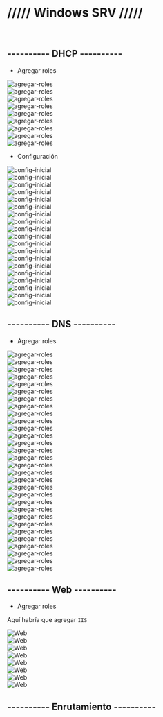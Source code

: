 # ///// Windows SRV ///// #

<br>

## ---------- DHCP ---------- #

- Agregar roles

<img src="https://tutorialesit.com/wp-content/uploads/2020/10/Windows_Server_2019_DHCP1_1.jpg" alt="agregar-roles">
<br>
<img src="https://documentacionsmx2.wordpress.com/wp-content/uploads/2020/10/image-16.png" alt="agregar-roles">
<br>
<img src="https://documentacionsmx2.wordpress.com/wp-content/uploads/2020/10/image-17.png" alt="agregar-roles">
<br>
<img src="https://documentacionsmx2.wordpress.com/wp-content/uploads/2020/10/image-18.png" alt="agregar-roles">
<br>
<img src="https://documentacionsmx2.wordpress.com/wp-content/uploads/2020/10/image-19.png" alt="agregar-roles">
<br>
<img src="https://documentacionsmx2.wordpress.com/wp-content/uploads/2020/10/image-20.png" alt="agregar-roles">
<br>
<img src="https://documentacionsmx2.wordpress.com/wp-content/uploads/2020/10/image-21.png" alt="agregar-roles">
<br>
<img src="https://documentacionsmx2.wordpress.com/wp-content/uploads/2020/10/image-22.png" alt="agregar-roles">
<br>
<img src="https://documentacionsmx2.wordpress.com/wp-content/uploads/2020/10/image-23.png" alt="agregar-roles">

<br>

- Configuración

<img src="https://tutorialesit.com/wp-content/uploads/2020/10/Windows_Server_2019_DHCP10-1024x267.jpg" alt="config-inicial">
<br>
<img src="https://tutorialesit.com/wp-content/uploads/2020/10/Windows_Server_2019_DHCP11.jpg" alt="config-inicial">
<br>
<img src="https://tutorialesit.com/wp-content/uploads/2020/10/Windows_Server_2019_DHCP12.jpg" alt="config-inicial">
<br>
<img src="https://tutorialesit.com/wp-content/uploads/2020/10/Windows_Server_2019_DHCP13.jpg" alt="config-inicial">
<br>
<img src="https://tutorialesit.com/wp-content/uploads/2020/10/Windows_Server_2019_DHCP14.jpg" alt="config-inicial">
<br>
<img src="https://tutorialesit.com/wp-content/uploads/2020/10/Windows_Server_2019_DHCP15.jpg" alt="config-inicial">
<br>
<img src="https://tutorialesit.com/wp-content/uploads/2020/10/Windows_Server_2019_DHCP16_3.jpg" alt="config-inicial">
<br>
<img src="https://tutorialesit.com/wp-content/uploads/2020/10/Windows_Server_2019_DHCP17.jpg" alt="config-inicial">
<br>
<img src="https://tutorialesit.com/wp-content/uploads/2020/10/Windows_Server_2019_DHCP18.jpg" alt="config-inicial">
<br>
<img src="https://tutorialesit.com/wp-content/uploads/2020/10/Windows_Server_2019_DHCP19.jpg" alt="config-inicial">
<br>
<img src="https://tutorialesit.com/wp-content/uploads/2020/10/Windows_Server_2019_DHCP20.jpg" alt="config-inicial">
<br>
<img src="https://tutorialesit.com/wp-content/uploads/2020/10/Windows_Server_2019_DHCP21.jpg" alt="config-inicial">
<br>
<img src="https://tutorialesit.com/wp-content/uploads/2020/10/Windows_Server_2019_DHCP22.jpg" alt="config-inicial">
<br>
<img src="https://tutorialesit.com/wp-content/uploads/2020/10/Windows_Server_2019_DHCP23.jpg" alt="config-inicial">
<br>
<img src="https://tutorialesit.com/wp-content/uploads/2020/10/Windows_Server_2019_DHCP24.jpg" alt="config-inicial">
<br>
<img src="https://tutorialesit.com/wp-content/uploads/2020/10/Windows_Server_2019_DHCP25.jpg" alt="config-inicial">
<br>
<img src="https://tutorialesit.com/wp-content/uploads/2020/10/Windows_Server_2019_DHCP26.jpg" alt="config-inicial">
<br>
<img src="https://tutorialesit.com/wp-content/uploads/2020/10/Windows_Server_2019_DHCP27.jpg" alt="config-inicial">
<br>
<img src="https://tutorialesit.com/wp-content/uploads/2020/10/Windows_Server_2019_DHCP28.jpg" alt="config-inicial">

<br>

## ---------- DNS ---------- #

- Agregar roles

<img src="https://tustutorialesinformatica.wordpress.com/wp-content/uploads/2020/06/image-516.png?w=1024" alt="agregar-roles">
<br>
<img src="https://tustutorialesinformatica.wordpress.com/wp-content/uploads/2020/06/image-517.png" alt="agregar-roles">
<br>
<img src="https://tustutorialesinformatica.wordpress.com/wp-content/uploads/2020/06/image-518.png" alt="agregar-roles">
<br>
<img src="https://tustutorialesinformatica.wordpress.com/wp-content/uploads/2020/06/image-519.png" alt="agregar-roles">
<br>
<img src="https://tustutorialesinformatica.wordpress.com/wp-content/uploads/2020/06/image-520.png" alt="agregar-roles">
<br>
<img src="https://tustutorialesinformatica.wordpress.com/wp-content/uploads/2020/06/image-521.png" alt="agregar-roles">
<br>
<img src="https://tustutorialesinformatica.wordpress.com/wp-content/uploads/2020/06/image-522.png" alt="agregar-roles">
<br>
<img src="https://tustutorialesinformatica.wordpress.com/wp-content/uploads/2020/06/image-523.png" alt="agregar-roles">
<br>
<img src="https://tustutorialesinformatica.wordpress.com/wp-content/uploads/2020/06/image-524.png" alt="agregar-roles">
<br>
<img src="https://tustutorialesinformatica.wordpress.com/wp-content/uploads/2020/06/image-525.png" alt="agregar-roles">
<br>
<img src="https://tustutorialesinformatica.wordpress.com/wp-content/uploads/2020/06/image-527.png" alt="agregar-roles">
<br>
<img src="https://tustutorialesinformatica.wordpress.com/wp-content/uploads/2020/06/image-528.png?w=1024" alt="agregar-roles">
<br>
<img src="https://tustutorialesinformatica.wordpress.com/wp-content/uploads/2020/06/image-529.png" alt="agregar-roles">
<br>
<img src="https://tustutorialesinformatica.wordpress.com/wp-content/uploads/2020/06/image-530.png" alt="agregar-roles">
<br>
<img src="https://tustutorialesinformatica.wordpress.com/wp-content/uploads/2020/06/image-531.png" alt="agregar-roles">
<br>
<img src="https://tustutorialesinformatica.wordpress.com/wp-content/uploads/2020/06/image-532.png" alt="agregar-roles">
<br>
<img src="https://tustutorialesinformatica.wordpress.com/wp-content/uploads/2020/06/image-533.png" alt="agregar-roles">
<br>
<img src="https://tustutorialesinformatica.wordpress.com/wp-content/uploads/2020/06/image-534.png" alt="agregar-roles">
<br>
<img src="https://tustutorialesinformatica.wordpress.com/wp-content/uploads/2020/06/image-535.png" alt="agregar-roles">
<br>
<img src="https://tustutorialesinformatica.wordpress.com/wp-content/uploads/2020/06/image-536.png" alt="agregar-roles">
<br>
<img src="https://tustutorialesinformatica.wordpress.com/wp-content/uploads/2020/06/image-537.png" alt="agregar-roles">
<br>
<img src="https://tustutorialesinformatica.wordpress.com/wp-content/uploads/2020/06/image-538.png" alt="agregar-roles">
<br>
<img src="https://tustutorialesinformatica.wordpress.com/wp-content/uploads/2020/06/image-539.png" alt="agregar-roles">
<br>
<img src="https://tustutorialesinformatica.wordpress.com/wp-content/uploads/2020/06/image-540.png" alt="agregar-roles">
<br>
<img src="https://tustutorialesinformatica.wordpress.com/wp-content/uploads/2020/06/image-541.png" alt="agregar-roles">
<br>
<img src="https://tustutorialesinformatica.wordpress.com/wp-content/uploads/2020/06/image-542.png" alt="agregar-roles">
<br>
<img src="https://tustutorialesinformatica.wordpress.com/wp-content/uploads/2020/06/image-543.png" alt="agregar-roles">
<br>
<img src="https://tustutorialesinformatica.wordpress.com/wp-content/uploads/2020/06/image-544.png" alt="agregar-roles">
<br>
<img src="https://tustutorialesinformatica.wordpress.com/wp-content/uploads/2020/06/image-545.png" alt="agregar-roles">
<br>
<img src="https://tustutorialesinformatica.wordpress.com/wp-content/uploads/2020/06/image-546.png" alt="agregar-roles">
<br>

## ---------- Web ---------- #

- Agregar roles

Aquí habría que agregar ``IIS``

<img src="https://ee2cc1f8.rocketcdn.me/wp-content/uploads/2020/04/iis-10-new-website-01.png" alt="Web">
<br>
<img src="https://ee2cc1f8.rocketcdn.me/wp-content/uploads/2020/04/iis-10-new-website-02.png" alt="Web">
<br>
<img src="https://ee2cc1f8.rocketcdn.me/wp-content/uploads/2020/04/iis-10-new-website-03.png" alt="Web">
<br>
<img src="https://ee2cc1f8.rocketcdn.me/wp-content/uploads/2020/04/iis-10-new-website-04.png" alt="Web">
<br>
<img src="https://ee2cc1f8.rocketcdn.me/wp-content/uploads/2020/04/iis-10-new-website-05.png" alt="Web">
<br>
<img src="https://ee2cc1f8.rocketcdn.me/wp-content/uploads/2020/04/iis-10-new-website-06.png" alt="Web">
<br>
<img src="https://ee2cc1f8.rocketcdn.me/wp-content/uploads/2020/04/iis-10-new-website-07.png" alt="Web">
<br>
<img src="https://ee2cc1f8.rocketcdn.me/wp-content/uploads/2020/04/iis-10-new-website-08.png" alt="Web">
<br>

## ---------- Enrutamiento ---------- #
